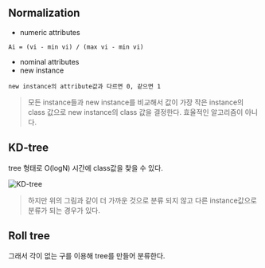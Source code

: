 ## Normalization
- numeric attributes
~~~
Ai = (vi - min vi) / (max vi - min vi)
~~~
- nominal attributes
- new instance
~~~
new instance의 attribute값과 다르면 0, 같으면 1 
~~~

> 모든 instance들과 new instance를 비교해서 값이 가장 작은 instance의 class 값으로 new instance의 class 값을 결정한다.
> 효율적인 알고리즘이 아니다.

## KD-tree
tree 형태로 O(logN) 시간에 class값을 찾을 수 있다.

![KD-tree](C:\Users\sg051\OneDrive\문서\GitHub\DataMining\KD-tree.PNG)

> 하지만 위의 그림과 같이 더 가까운 것으로 분류 되지 않고 다른 instance값으로 분류가 되는 경우가 있다.

## Roll tree
그래서 각이 없는 구를 이용해 tree를 만들어 분류한다.
